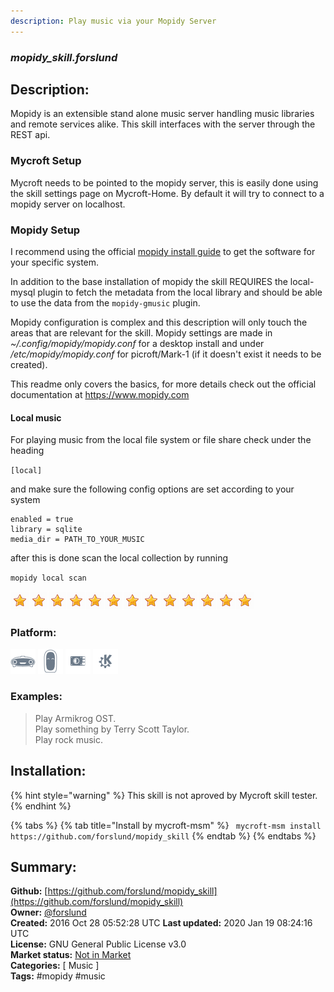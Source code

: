 ```yaml
---
description: Play music via your Mopidy Server
---
```


### _mopidy_skill.forslund_  
## Description:  
Mopidy is an extensible stand alone music server handling music libraries and remote services alike. This skill interfaces with the server through the REST api.

### Mycroft Setup

Mycroft needs to be pointed to the mopidy server, this is easily done using the skill settings page on Mycroft-Home. By default it will try to connect to a mopidy server on localhost.

### Mopidy Setup

I recommend using the official [mopidy install guide](https://docs.mopidy.com/en/latest/installation/) to get the software for your specific system.

In addition to the base installation of mopidy the skill REQUIRES the local-mysql plugin to fetch the metadata from the local library and should be able to use the data from the `mopidy-gmusic` plugin.

Mopidy configuration is complex and this description will only touch the areas that are relevant for the skill. Mopidy settings are made in *~/.config/mopidy/mopidy.conf* for a desktop install and under */etc/mopidy/mopidy.conf* for picroft/Mark-1 (if it doesn't exist it needs to be created).

This readme only covers the basics, for more details check out the official documentation at https://www.mopidy.com

#### Local music

For playing music from the local file system or file share check under the heading

` [local] `

and make sure the following config options are set according to your system

```
enabled = true
library = sqlite
media_dir = PATH_TO_YOUR_MUSIC
```

after this is done scan the local collection by running

` mopidy local scan `  
  
![](../.gitbook/assets/star.png)![](../.gitbook/assets/star.png)![](../.gitbook/assets/star.png)![](../.gitbook/assets/star.png)![](../.gitbook/assets/star.png)![](../.gitbook/assets/star.png)![](../.gitbook/assets/star.png)![](../.gitbook/assets/star.png)![](../.gitbook/assets/star.png)![](../.gitbook/assets/star.png)![](../.gitbook/assets/star.png)![](../.gitbook/assets/star.png)![](../.gitbook/assets/star.png)  
  
### Platform:  
 ![Mark I](../.gitbook/assets/mark-1-icon.png)  ![Mark II](../.gitbook/assets/mark-2-icon.png)  ![Picroft](../.gitbook/assets/picroft-icon.png)  ![plasmoid](../.gitbook/assets/kde.png)   
### Examples:  
> Play Armikrog OST.  
> Play something by Terry Scott Taylor.  
> Play rock music.  
  
## Installation:  
{% hint style="warning" %}
This skill is not aproved by Mycroft skill tester.
{% endhint %}
    
{% tabs %}
{% tab title="Install by mycroft-msm" %}
``` mycroft-msm install https://github.com/forslund/mopidy_skill```
{% endtab %}
  {% endtabs %}
    
## Summary:  
**Github:** [https://github.com/forslund/mopidy_skill](https://github.com/forslund/mopidy_skill)  
**Owner:** [@forslund](https://github.com/forslund)  
**Created:** 2016 Oct 28 05:52:28 UTC  **Last updated:** 2020 Jan 19 08:24:16 UTC  
**License:** GNU General Public License v3.0  
**Market status:** [Not in Market](https://market.mycroft.ai/skill/)  
**Categories:** [ Music ]   
**Tags:** \#mopidy \#music   
